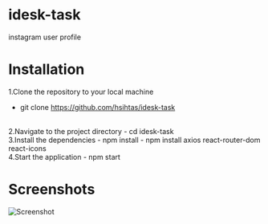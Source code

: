# idesk-task
instagram user profile

# Installation

1.Clone the repository to your local machine
  - git clone https://github.com/hsihtas/idesk-task
<br/>
2.Navigate to the project directory
  - cd idesk-task
<br>
3.Install the dependencies
  - npm install
  - npm install axios react-router-dom react-icons
<br>
4.Start the application
  - npm start


# Screenshots
![Screenshot](https://github.com/hsihtas/idesk-task/assets/100141082/bb4bbf93-abc2-4b52-b62b-a413769dc30e)
